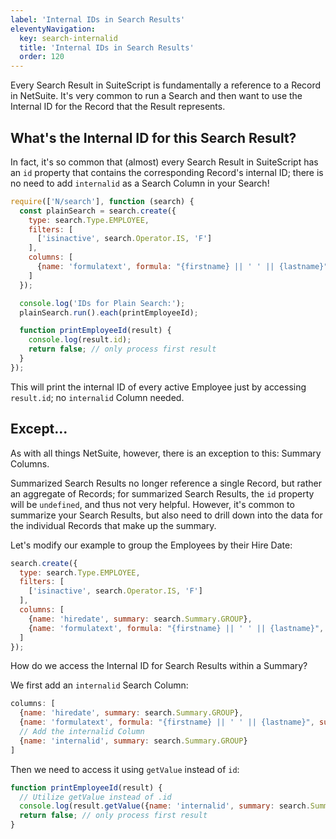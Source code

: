 ```yaml
---
label: 'Internal IDs in Search Results'
eleventyNavigation:
  key: search-internalid
  title: 'Internal IDs in Search Results'
  order: 120
---
```


Every Search Result in SuiteScript is fundamentally a reference to a Record in NetSuite. It's very common
to run a Search and then want to use the Internal ID for the Record that the Result represents.

## What's the Internal ID for this Search Result?

In fact, it's so common that (almost) every Search Result in SuiteScript has an `id` property that contains the 
corresponding Record's internal ID; there is no need to add `internalid` as a Search Column in your Search!

```javascript
require(['N/search'], function (search) {
  const plainSearch = search.create({
    type: search.Type.EMPLOYEE,
    filters: [
      ['isinactive', search.Operator.IS, 'F']
    ],
    columns: [
      {name: 'formulatext', formula: "{firstname} || ' ' || {lastname}"}
    ]
  });

  console.log('IDs for Plain Search:');
  plainSearch.run().each(printEmployeeId);

  function printEmployeeId(result) {
    console.log(result.id);
    return false; // only process first result
  }
});
```

This will print the internal ID of every active Employee just by accessing `result.id`; no `internalid` Column needed.

## Except...

As with all things NetSuite, however, there is an exception to this: Summary Columns.

Summarized Search Results no longer reference a single Record, but rather an aggregate of Records; for summarized 
Search Results, the `id` property will be `undefined`, and thus not very helpful. However, it's common to summarize 
your Search Results, but also need to drill down into the data for the individual Records that make up the summary.

Let's modify our example to group the Employees by their Hire Date:

```javascript
search.create({
  type: search.Type.EMPLOYEE,
  filters: [
    ['isinactive', search.Operator.IS, 'F']
  ],
  columns: [
    {name: 'hiredate', summary: search.Summary.GROUP},
    {name: 'formulatext', formula: "{firstname} || ' ' || {lastname}", summary: search.Summary.GROUP}
  ]
});
```

How do we access the Internal ID for Search Results within a Summary?

We first add an `internalid` Search Column:

```javascript
columns: [
  {name: 'hiredate', summary: search.Summary.GROUP},
  {name: 'formulatext', formula: "{firstname} || ' ' || {lastname}", summary: search.Summary.GROUP},
  // Add the internalid Column
  {name: 'internalid', summary: search.Summary.GROUP}
]
```

Then we need to access it using `getValue` instead of `id`:

```javascript
function printEmployeeId(result) {
  // Utilize getValue instead of .id
  console.log(result.getValue({name: 'internalid', summary: search.Summary.GROUP}));
  return false; // only process first result
}
```
